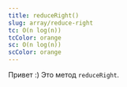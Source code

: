 ```yaml
---
title: reduceRight()
slug: array/reduce-right
tc: O(n log(n))
tcColor: orange
sc: O(n log(n))
scColor: orange
---
```

Привет :) Это метод `reduceRight`.